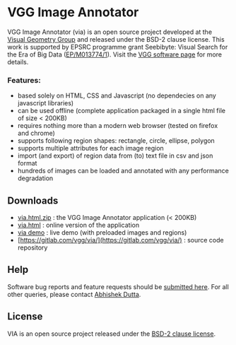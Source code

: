 # VGG Image Annotator

VGG Image Annotator (via) is an open source project developed at the 
[Visual Geometry Group](http://www.robots.ox.ac.uk/~vgg/) and released under 
the BSD-2 clause license. This work is supported by EPSRC programme grant 
Seebibyte: Visual Search for the Era of Big Data ([EP/M013774/1](http://www.seebibyte.org/index.html)).
Visit the [VGG software page](http://www.robots.ox.ac.uk/~vgg/software/via/) for more details.

### Features:
  * based solely on HTML, CSS and Javascript (no dependecies on any javascript libraries)
  * can be used offline (complete application packaged in a single html file of size < 200KB)
  * requires nothing more than a modern web browser (tested on firefox and chrome)
  * supports following region shapes: rectangle, circle, ellipse, polygon
  * supports multiple attributes for each image region
  * import (and export) of region data from (to) text file in csv and json format
  * hundreds of images can be loaded and annotated with any performance degradation

## Downloads
 * [via.html.zip](http://www.robots.ox.ac.uk/~vgg/software/via/downloads/via.html.zip) : the VGG Image Annotator application (< 200KB)
 * [via.html](http://www.robots.ox.ac.uk/~vgg/software/via/via.html) : online version of the application
 * [via demo](http://www.robots.ox.ac.uk/~vgg/software/via/via_demo.html) : live demo (with preloaded images and regions)
 * [https://gitlab.com/vgg/via/](https://gitlab.com/vgg/via/) : source code repository

## Help
Software bug reports and feature requests should be [submitted here](https://gitlab.com/vgg/via/issues/new).
For all other queries, please contact [Abhishek Dutta](mailto:adutta@robots.ox.ac.uk).

## License
VIA is an open source project released under the [BSD-2 clause license](https://gitlab.com/vgg/via/blob/master/LICENSE).